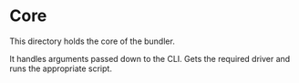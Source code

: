 # Core

This directory holds the core of the bundler.

It handles arguments passed down to the CLI. Gets the required driver and runs the appropriate script.